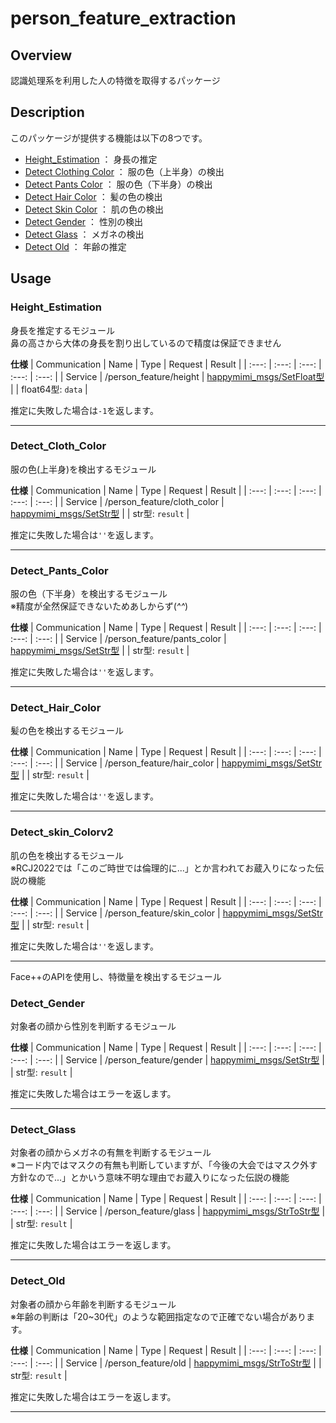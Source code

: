 # person_feature_extraction
## Overview
認識処理系を利用した人の特徴を取得するパッケージ  


## Description
このパッケージが提供する機能は以下の8つです。
- [Height_Estimation](https://github.com/KIT-Happy-Robot/happymimi_recognition/tree/master/person_feature_extraction#height_estimation) ： 身長の推定
- [Detect Clothing Color](https://github.com/KIT-Happy-Robot/happymimi_recognition/tree/master/person_feature_extraction#detect_clothing_color) ： 服の色（上半身）の検出
- [Detect Pants Color](https://github.com/KIT-Happy-Robot/happymimi_recognition/tree/master/person_feature_extraction#detect_pants_color) ： 服の色（下半身）の検出
- [Detect Hair Color](https://github.com/KIT-Happy-Robot/happymimi_recognition/tree/master/person_feature_extraction#detect_hair_color) ： 髪の色の検出
- [Detect Skin Color](https://github.com/KIT-Happy-Robot/happymimi_recognition/tree/master/person_feature_extraction#detect_skin_colorv2) ： 肌の色の検出
- [Detect Gender](https://github.com/KIT-Happy-Robot/happymimi_recognition/tree/master/person_feature_extraction#detect_gender) ： 性別の検出
- [Detect Glass](https://github.com/KIT-Happy-Robot/happymimi_recognition/tree/master/person_feature_extraction#detect_glass) ： メガネの検出
- [Detect Old](https://github.com/KIT-Happy-Robot/happymimi_recognition/tree/master/person_feature_extraction#detect_old) ： 年齢の推定


## Usage
### Height_Estimation
身長を推定するモジュール  
鼻の高さから大体の身長を割り出しているので精度は保証できません  
  
**仕様**
| Communication | Name | Type | Request | Result |
| :---: | :---: | :---: | :---: | :---: |
| Service | /person_feature/height | [happymimi_msgs/SetFloat型](https://github.com/KIT-Happy-Robot/happymimi_robot/blob/develop/happymimi_msgs/srv/SetFloat.srv) |  | float64型: `data` |
  
推定に失敗した場合は`-1`を返します。  
  
---  
### Detect_Cloth_Color
服の色(上半身)を検出するモジュール  
  
**仕様**
| Communication | Name | Type | Request | Result |
| :---: | :---: | :---: | :---: | :---: |
| Service | /person_feature/cloth_color | [happymimi_msgs/SetStr型](https://github.com/KIT-Happy-Robot/happymimi_robot/blob/develop/happymimi_msgs/srv/SetStr.srv) |  | str型: `result` |
  
推定に失敗した場合は`''`を返します。  
  
--- 
### Detect_Pants_Color
服の色（下半身）を検出するモジュール  
※精度が全然保証できないためあしからず(*^^*)

**仕様**
| Communication | Name | Type | Request | Result |
| :---: | :---: | :---: | :---: | :---: |
| Service | /person_feature/pants_color | [happymimi_msgs/SetStr型](https://github.com/KIT-Happy-Robot/happymimi_robot/blob/develop/happymimi_msgs/srv/SetStr.srv) |  | str型: `result` |
  
推定に失敗した場合は`''`を返します。  
  
--- 
### Detect_Hair_Color
髪の色を検出するモジュール  
  
**仕様**
| Communication | Name | Type | Request | Result |
| :---: | :---: | :---: | :---: | :---: |
| Service | /person_feature/hair_color | [happymimi_msgs/SetStr型](https://github.com/KIT-Happy-Robot/happymimi_robot/blob/develop/happymimi_msgs/srv/SetStr.srv) |  | str型: `result` |
  
推定に失敗した場合は`''`を返します。  
  
---
### Detect_skin_Colorv2
肌の色を検出するモジュール  
※RCJ2022では「このご時世では倫理的に...」とか言われてお蔵入りになった伝説の機能
  
**仕様**
| Communication | Name | Type | Request | Result |
| :---: | :---: | :---: | :---: | :---: |
| Service | /person_feature/skin_color | [happymimi_msgs/SetStr型](https://github.com/KIT-Happy-Robot/happymimi_robot/blob/develop/happymimi_msgs/srv/SetStr.srv) |  | str型: `result` |
  
推定に失敗した場合は`''`を返します。  
  
---
Face++のAPIを使用し、特徴量を検出するモジュール
### Detect_Gender
対象者の顔から性別を判断するモジュール  
  
**仕様**
| Communication | Name | Type | Request | Result |
| :---: | :---: | :---: | :---: | :---: |
| Service | /person_feature/gender | [happymimi_msgs/SetStr型](https://github.com/KIT-Happy-Robot/happymimi_robot/blob/develop/happymimi_msgs/srv/SetStr.srv) |  | str型: `result` |
  
推定に失敗した場合はエラーを返します。  
  
---  
### Detect_Glass
対象者の顔からメガネの有無を判断するモジュール  
※コード内ではマスクの有無も判断していますが、「今後の大会ではマスク外す方針なので...」とかいう意味不明な理由でお蔵入りになった伝説の機能

**仕様**
| Communication | Name | Type | Request | Result |
| :---: | :---: | :---: | :---: | :---: |
| Service | /person_feature/glass | [happymimi_msgs/StrToStr型](https://github.com/KIT-Happy-Robot/happymimi_robot/blob/develop/happymimi_msgs/srv/StrToStr.srv) |  | str型: `result` |
  
推定に失敗した場合はエラーを返します。  
  
---  
### Detect_Old
対象者の顔から年齢を判断するモジュール  
※年齢の判断は「20~30代」のような範囲指定なので正確でない場合があります。 

**仕様**
| Communication | Name | Type | Request | Result |
| :---: | :---: | :---: | :---: | :---: |
| Service | /person_feature/old | [happymimi_msgs/StrToStr型](https://github.com/KIT-Happy-Robot/happymimi_robot/blob/develop/happymimi_msgs/srv/StrToStr.srv) |  | str型: `result` |
  
推定に失敗した場合はエラーを返します。  
  
---  
